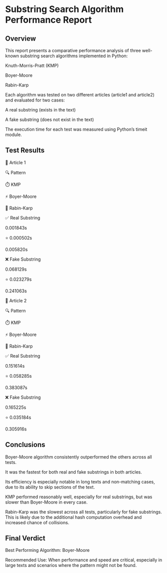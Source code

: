 # Substring Search Algorithm Performance Report

## Overview

This report presents a comparative performance analysis of three well-known substring search algorithms implemented in Python:

Knuth-Morris-Pratt (KMP)

Boyer-Moore

Rabin-Karp

Each algorithm was tested on two different articles (article1 and article2) and evaluated for two cases:

A real substring (exists in the text)

A fake substring (does not exist in the text)

The execution time for each test was measured using Python’s timeit module.

## Test Results

📘 Article 1

🔍 Pattern

⏱️ KMP

⚡ Boyer-Moore

🔣 Rabin-Karp

✅ Real Substring

0.001843s

⭐ 0.000502s

0.005820s

❌ Fake Substring

0.068129s

⭐ 0.023279s

0.241063s

📗 Article 2

🔍 Pattern

⏱️ KMP

⚡ Boyer-Moore

🔣 Rabin-Karp

✅ Real Substring

0.151614s

⭐ 0.058285s

0.383087s

❌ Fake Substring

0.165225s

⭐ 0.035184s

0.305916s

## Conclusions

Boyer-Moore algorithm consistently outperformed the others across all tests.

It was the fastest for both real and fake substrings in both articles.

Its efficiency is especially notable in long texts and non-matching cases, due to its ability to skip sections of the text.

KMP performed reasonably well, especially for real substrings, but was slower than Boyer-Moore in every case.

Rabin-Karp was the slowest across all tests, particularly for fake substrings. This is likely due to the additional hash computation overhead and increased chance of collisions.

## Final Verdict

Best Performing Algorithm: Boyer-Moore

Recommended Use: When performance and speed are critical, especially in large texts and scenarios where the pattern might not be found.
